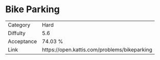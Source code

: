 # Bike Parking

<table>
    <tr>
        <td>Category</td>
        <td>Hard</td>
    </tr>
    <tr>
        <td>Diffulty</td>
        <td>5.6</td>
    </tr>
    <tr>
        <td>Acceptance</td>
        <td>74.03 %</td>
    </tr>
    <tr>
        <td>Link</td>
        <td>https://open.kattis.com/problems/bikeparking</td>
    </tr>
</table>